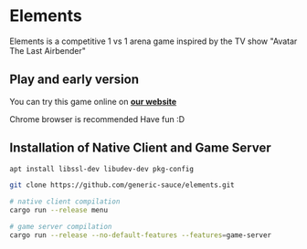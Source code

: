 # Elements
Elements is a competitive 1 vs 1 arena game inspired by the TV show "Avatar The Last Airbender"

## Play and early version
You can try this game online on [**our website**](https://generic-sauce.de)

Chrome browser is recommended
Have fun :D

## Installation of Native Client and Game Server
```bash
apt install libssl-dev libudev-dev pkg-config

git clone https://github.com/generic-sauce/elements.git

# native client compilation
cargo run --release menu

# game server compilation
cargo run --release --no-default-features --features=game-server
```
